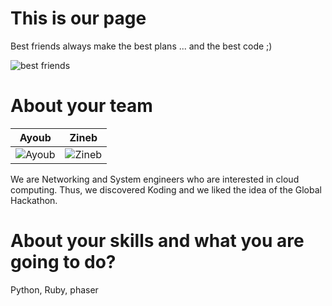 This is our page
================

Best friends always make the best plans ... and the best code ;)

![best friends](https://scontent-b-mad.xx.fbcdn.net/hphotos-xpf1/v/t1.0-9/1888611_364477923726438_9087867357789785653_n.png?oh=61d952feb9ffad60635136dd3ffbc8b8&oe=55095F43)

About your team
===========================
| Ayoub | Zineb
|--- |--- 
| ![Ayoub](https://raw.githubusercontent.com/zanoubia/global.hackathon/master/Teams/YopZ/img/samtheeagle.png) |![Zineb](https://raw.githubusercontent.com/zanoubia/global.hackathon/master/Teams/YopZ/img/me.png)

We are Networking and System engineers who are interested in cloud computing. Thus, we discovered Koding and we liked the idea of the Global Hackathon.


About your skills and what you are going to do?
=======
Python, Ruby, phaser

